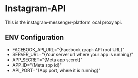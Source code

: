 # Instagram-API
This is the instagram-messenger-platform local proxy api.

## ENV Configuration
* FACEBOOK_API_URL="{Facebook graph API root URL}"
* SERVER_URL="{Your server url where your app is running}"
* APP_SECRET="{Meta app secret}"
* APP_ID="{Meta app id}"
* API_PORT="{App port, where it is running}"
